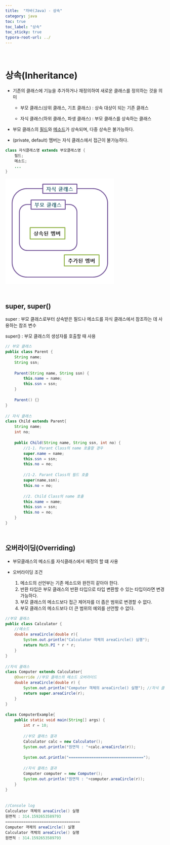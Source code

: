 ```yaml
---
title:  "자바(Java) - 상속"
category: java
toc: true
toc_label: "상속"
toc_sticky: true
typora-root-url: ../
---
```


# <br>상속(Inheritance)

- 기존의 클래스에 기능을 추가하거나 재정의하여 새로운 클래스를 정의하는 것을 의미
  - 부모 클래스(상위 클래스, 기초 클래스) : 상속 대상이 되는 기존 클래스

  - 자식 클래스(하위 클래스, 파생 클래스) : 부모 클래스를 상속하는 클래스


- 부모 클래스의 <u>필드</u>와 <u>메소드</u>가 상속되며, 다중 상속은 불가능하다. 
- (private, default) 멤버는 자식 클래스에서 접근이 불가능하다.

```java
class 자식클래스명 extends 부모클래스명 {
    필드;
    메소드;
    ...
}
```



![img_java_inheritance_diagram](/images/2023-11-03-javaInheritance/img_java_inheritance_diagram.png)

## <br>super, super()

super : 부모 클래스로부터 상속받은 필드나 메소드를 자식 클래스에서 참조하는 데 사용하는 참조 변수

super() : 부모 클래스의 생성자를 호출할 때 사용

```java
// 부모 클래스
public class Parent {
    String name;
    String ssn;

    Parent(String name, String ssn) {
        this.name = name;
        this.ssn = ssn;
    }

    Parent() {}
}

// 자식 클래스
class Child extends Parent{
    String name;
    int no;

    public Child(String name, String ssn, int no) {
        //1-1. Parant Class의 name 호출할 경우
        super.name = name;
        this.ssn = ssn;
        this.no = no;
        
        //1-2. Parant Class의 필드 호출
        super(name,ssn);
        this.no = no;
        
        //2. Child Class의 name 호출
        this.name = name;
        this.ssn = ssn;
        this.no = no;
    }
}
```



## <br>오버라이딩(Overriding)

- 부모클래스의 메소드를 자식클래스에서 재정의 할 떄 사용


- 오버라이딩 조건
  1. 메소드의 선언부는 기존 메소드와 완전히 같아야 한다.
  1. 반환 타입은 부모 클래스의 반환 타입으로 타입 변환할 수 있는 타입이라면 변경가능하다.
  1. 부모 클래스의 메소드보다 접근 제어자를 더 좁은 범위로 변경할 수 없다.
  1. 부모 클래스의 메소드보다 더 큰 범위의 예외를 선언할 수 없다.


```java
//부모 클래스
public class Calculator {
    //메소드
    double areaCircle(double r){
        System.out.println("Calculator 객체의 areaCircle() 실행");
        return Math.PI * r * r;
    }
}

//자식 클래스
class Computer extends Calculator{
    @Override //부모 클래스의 메소드 오버라이드
    double areaCircle(double r) {
        System.out.println("Computer 객체의 areaCircle() 실행"); //자식 클래스에서 내용 수정
        return super.areaCircle(r);
    }
}

class ComputerExample{
    public static void main(String[] args) {
        int r = 10;

        //부모 클래스 결과
        Calculator calc = new Calculator();
        System.out.println("원면적 : "+calc.areaCircle(r));

        System.out.println("=================================");

        //자식 클래스 결과
        Computer computer = new Computer();
        System.out.println("원면적 : "+computer.areaCircle(r));
    }
}


//Console log
Calculator 객체의 areaCircle() 실행
원면적 : 314.1592653589793
=================================
Computer 객체의 areaCircle() 실행
Calculator 객체의 areaCircle() 실행
원면적 : 314.1592653589793
```



